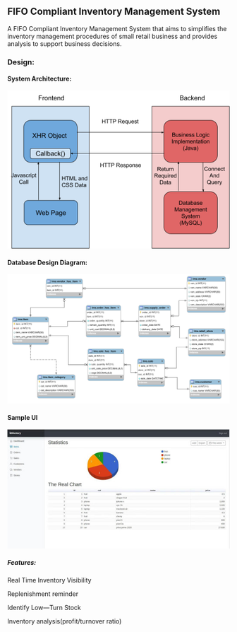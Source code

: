 ## FIFO Compliant Inventory Management System 
A FIFO Compliant Inventory Management System that aims to simplifies the inventory management procedures of small retail business and provides analysis to support business decisions.
   
   



### Design:

   
#### System Architecture:

![alt text](https://github.com/damonchen6886/inventory_management_system/blob/master/System%20Architecure.png?raw=true)
   
   
   
#### Database Design Diagram:
![alt text](https://github.com/damonchen6886/inventory_management_system/blob/master/Design_Diagram.png?raw=true)
    
   
   
  

#### Sample UI 
![alt text](https://github.com/damonchen6886/inventory_management_system/blob/master/chart.jpg?raw=true)



    
    
##### Features:
Real Time Inventory Visibility

Replenishment reminder

Identify Low—Turn Stock

Inventory analysis(profit/turnover ratio)






